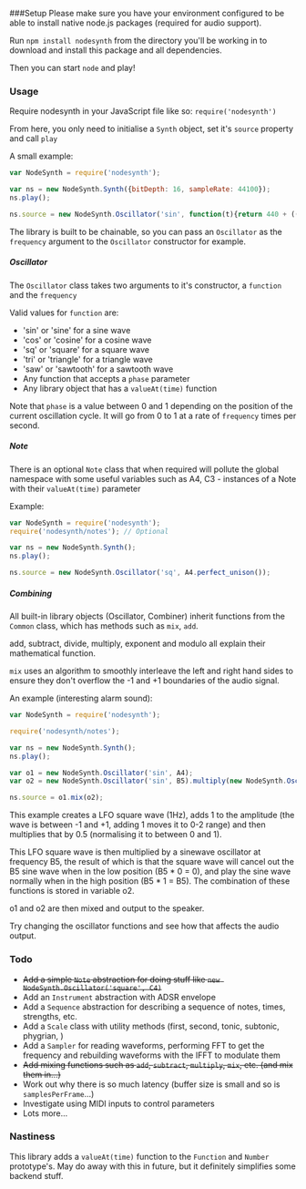 ###Setup
Please make sure you have your environment configured to be able to install native node.js packages (required for audio support).

Run ``npm install nodesynth`` from the directory you'll be working in to download and install this package and all dependencies.

Then you can start ``node`` and play!

### Usage
Require nodesynth in your JavaScript file like so: ``require('nodesynth')``

From here, you only need to initialise a ``Synth`` object, set it's ``source`` property and call ``play``

A small example:

```javascript
var NodeSynth = require('nodesynth');

var ns = new NodeSynth.Synth({bitDepth: 16, sampleRate: 44100});
ns.play();

ns.source = new NodeSynth.Oscillator('sin', function(t){return 440 + ((t * 50) % 220)});
```

The library is built to be chainable, so you can pass an ``Oscillator`` as the ``frequency`` argument to the
``Oscillator`` constructor for example.

##### Oscillator
The ``Oscillator`` class takes two arguments to it's constructor, a ``function`` and the ``frequency``

Valid values for ``function`` are:
* 'sin' or 'sine' for a sine wave
* 'cos' or 'cosine' for a cosine wave
* 'sq' or 'square' for a square wave
* 'tri' or 'triangle' for a triangle wave
* 'saw' or 'sawtooth' for a sawtooth wave
* Any function that accepts a ``phase`` parameter
* Any library object that has a ``valueAt(time)`` function

Note that ``phase`` is a value between 0 and 1 depending on the position of the current oscillation cycle.  It will go from 0 to 1 at a rate of ``frequency`` times per second.

##### Note
There is an optional ``Note`` class that when required will pollute the global namespace with some useful variables such as A4, C3 - instances of a Note with their ``valueAt(time)`` parameter

Example:
```javascript
var NodeSynth = require('nodesynth');
require('nodesynth/notes'); // Optional

var ns = new NodeSynth.Synth();
ns.play();

ns.source = new NodeSynth.Oscillator('sq', A4.perfect_unison());
```

##### Combining
All built-in library objects (Oscillator, Combiner) inherit functions from the ``Common`` class, which has methods such as ``mix``, ``add``.

add, subtract, divide, multiply, exponent and modulo all explain their mathematical function.

``mix`` uses an algorithm to smoothly interleave the left and right hand sides to ensure they don't overflow the -1 and +1 boundaries of the audio signal.

An example (interesting alarm sound):
```javascript
var NodeSynth = require('nodesynth');

require('nodesynth/notes');

var ns = new NodeSynth.Synth();
ns.play();

var o1 = new NodeSynth.Oscillator('sin', A4);
var o2 = new NodeSynth.Oscillator('sin', B5).multiply(new NodeSynth.Oscillator('sq', 1).add(1).multiply(0.5));

ns.source = o1.mix(o2);
```
This example creates a LFO square wave (1Hz), adds 1 to the amplitude (the wave is between -1 and +1, adding 1 moves it to 0-2 range) and then multiplies that by 0.5 (normalising it to between 0 and 1).

This LFO square wave is then multiplied by a sinewave oscillator at frequency B5, the result of which is that the square wave will cancel out the B5 sine wave when in the low position (B5 * 0 = 0), and play the sine wave normally when in the high position (B5 * 1 = B5).  The combination of these functions is stored in variable o2.

o1 and o2 are then mixed and output to the speaker.

Try changing the oscillator functions and see how that affects the audio output.

### Todo
* ~~Add a simple ``Note`` abstraction for doing stuff like ``new NodeSynth.Oscillator('square', C4)``~~
* Add an ``Instrument`` abstraction with ADSR envelope
* Add a ``Sequence`` abstraction for describing a sequence of notes, times, strengths, etc.
* Add a ``Scale`` class with utility methods (first, second, tonic, subtonic, phygrian, )
* Add a ``Sampler`` for reading waveforms, performing FFT to get the frequency and rebuilding waveforms with the IFFT to modulate them
* ~~Add mixing functions such as ``add``, ``subtract``, ``multiply``, ``mix``, etc. (and mix them in...)~~
* Work out why there is so much latency (buffer size is small and so is ``samplesPerFrame``...)
* Investigate using MIDI inputs to control parameters
* Lots more...

### Nastiness
This library adds a ``valueAt(time)`` function to the ``Function`` and ``Number`` prototype's.
May do away with this in future, but it definitely simplifies some backend stuff.